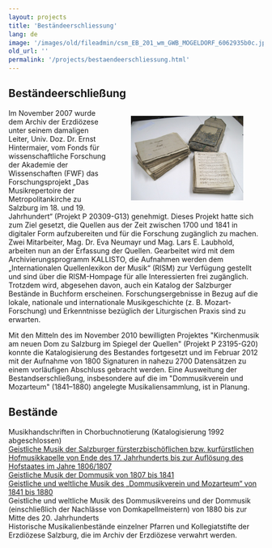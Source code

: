 ```yaml
---
layout: projects
title: 'Beständeerschliessung'
lang: de
image: '/images/old/fileadmin/csm_EB_201_wm_GWB_MOGELDORF_6062935b0c.jpg'
old_url: ''
permalink: '/projects/bestaendeerschliessung.html'
---
```


## Beständeerschließung

<div style="float: right; width: 60%">
   <figure class="figure">
      <div class="float-left">
         <img src="/images/csm_Schoepfung_3bea0cf8ba.jpg">
      </div>
     </figure>
</div>



Im November 2007 wurde dem Archiv der Erzdiözese unter seinem damaligen Leiter, Univ. Doz. Dr. Ernst Hintermaier, vom Fonds für wissenschaftliche Forschung der Akademie der Wissenschaften (FWF) das Forschungsprojekt „Das Musikrepertoire der Metropolitankirche zu Salzburg im 18. und 19. Jahrhundert“  (Projekt P 20309-G13) genehmigt. Dieses Projekt hatte sich zum Ziel gesetzt, die Quellen aus der Zeit zwischen 1700 und 1841 in digitaler Form aufzubereiten und für die Forschung zugänglich zu machen. Zwei Mitarbeiter, Mag. Dr. Eva Neumayr und Mag. Lars E. Laubhold, arbeiten nun an der Erfassung der Quellen. Gearbeitet wird mit dem Archivierungsprogramm KALLISTO, die Aufnahmen werden dem „Internationalen Quellenlexikon der Musik“ (RISM) zur Verfügung gestellt und sind über die RISM-Hompage für alle Interessierten frei zugänglich. Trotzdem wird, abgesehen davon, auch ein Katalog der Salzburger Bestände in Buchform erscheinen. Forschungsergebnisse in Bezug auf die lokale, nationale und internationale Musikgeschichte (z. B. Mozart-Forschung) und Erkenntnisse bezüglich der Liturgischen Praxis sind zu erwarten.

Mit den Mitteln des im November 2010 bewilligten Projektes "Kirchenmusik am neuen Dom zu Salzburg im Spiegel der Quellen" (Projekt P 23195-G20) konnte die Katalogisierung des Bestandes fortgesetzt und im Februar 2012 mit der Aufnahme von 1800 Signaturen in nahezu 2700 Datensätzen zu einem vorläufigen Abschluss gebracht werden. Eine Ausweitung der Bestandserschließung, insbesondere auf die im "Dommusikverein und Mozarteum" (1841–1880) angelegte Musikaliensammlung, ist in Planung.

## Bestände

Musikhandschriften in Chorbuchnotierung (Katalogisierung 1992 abgeschlossen)  
[Geistliche Musik der Salzburger fürsterzbischöflichen bzw. kurfürstlichen Hofmusikkapelle von Ende des 17. Jahrhunderts bis zur Auflösung des Hofstaates im Jahre 1806/1807](/projects/geistliche-musik-bis-1807)  
[Geistliche Musik der Dommusik von 1807 bis 1841](/projects/geistliche-musik-bis-1841)  
[Geistliche und weltliche Musik des „Dommusikverein und Mozarteum“ von 1841 bis 1880](/projects/dommusikverein-und-mozarteum-1841-1881)  
Geistliche und weltliche Musik des Dommusikvereins und der Dommusik (einschließlich der Nachlässe von Domkapellmeistern) von 1880 bis zur Mitte des 20. Jahrhunderts  
Historische Musikalienbestände einzelner Pfarren und Kollegiatstifte der Erzdiözese Salzburg, die im Archiv der Erzdiözese verwahrt werden.   
